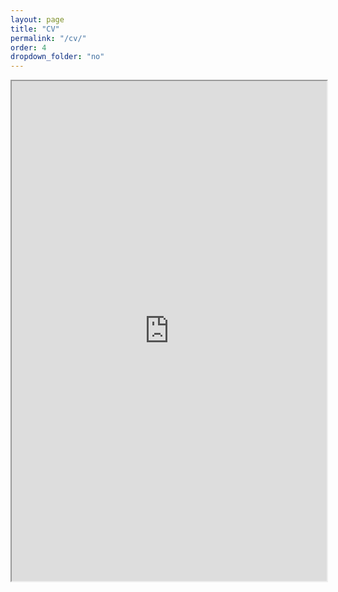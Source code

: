 ```yaml
---
layout: page
title: "CV"
permalink: "/cv/"
order: 4
dropdown_folder: "no"
---
```


<iframe src="https://www.dropbox.com/s/nqyz6o23mwubsx1/CV_Daniel_Velasquez_Cabrera.pdf?raw=1" width="100%" height="800"></iframe>

